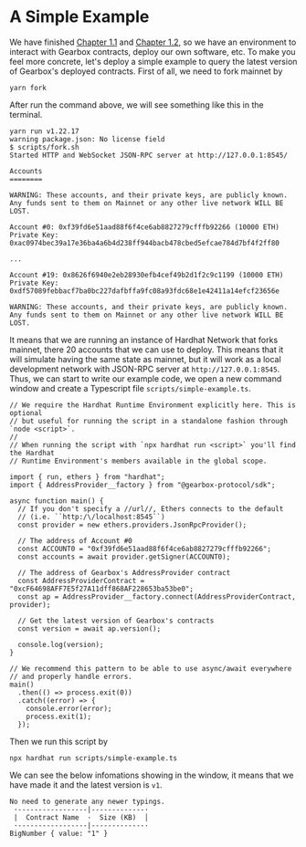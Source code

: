 # A Simple Example

We have finished [Chapter 1.1](./initialize-hardhat) and [Chapter 1.2](./gearbox-sdk), so we have an environment to interact with Gearbox contracts, deploy our own software, etc. To make you feel more concrete, let's deploy a simple example to query the latest version of Gearbox's deployed contracts. First of all, we need to fork mainnet by

```
yarn fork
```
After run the command above, we will see something like this in the terminal.
```
yarn run v1.22.17
warning package.json: No license field
$ scripts/fork.sh                                                   
Started HTTP and WebSocket JSON-RPC server at http://127.0.0.1:8545/                                                                        

Accounts       
========       
                                                                      
WARNING: These accounts, and their private keys, are publicly known.
Any funds sent to them on Mainnet or any other live network WILL BE LOST.
                                                                      
Account #0: 0xf39fd6e51aad88f6f4ce6ab8827279cfffb92266 (10000 ETH)
Private Key: 0xac0974bec39a17e36ba4a6b4d238ff944bacb478cbed5efcae784d7bf4f2ff80

...

Account #19: 0x8626f6940e2eb28930efb4cef49b2d1f2c9c1199 (10000 ETH)
Private Key: 0xdf57089febbacf7ba0bc227dafbffa9fc08a93fdc68e1e42411a14efcf23656e

WARNING: These accounts, and their private keys, are publicly known.
Any funds sent to them on Mainnet or any other live network WILL BE LOST.

```
It means that we are running an instance of Hardhat Network that forks mainnet, there 20 accounts that we can use to deploy. This means that it will simulate having the same state as mainnet, but it will work as a local development network with JSON-RPC server at `http://127.0.0.1:8545`. Thus, we can start to write our example code, we open a new command window and create a Typescript file `scripts/simple-example.ts`.
```tsx title="scripts/simple-example.ts"
// We require the Hardhat Runtime Environment explicitly here. This is optional
// but useful for running the script in a standalone fashion through `node <script>`.
//
// When running the script with `npx hardhat run <script>` you'll find the Hardhat
// Runtime Environment's members available in the global scope.

import { run, ethers } from "hardhat";
import { AddressProvider__factory } from "@gearbox-protocol/sdk";

async function main() {
  // If you don't specify a //url//, Ethers connects to the default 
  // (i.e. ``http:/\/localhost:8545``)
  const provider = new ethers.providers.JsonRpcProvider(); 

  // The address of Account #0
  const ACCOUNT0 = "0xf39fd6e51aad88f6f4ce6ab8827279cfffb92266";
  const accounts = await provider.getSigner(ACCOUNT0);

  // The address of Gearbox's AddressProvider contract
  const AddressProviderContract = "0xcF64698AFF7E5f27A11dff868AF228653ba53be0";
  const ap = AddressProvider__factory.connect(AddressProviderContract, provider);

  // Get the latest version of Gearbox's contracts
  const version = await ap.version();

  console.log(version);
}

// We recommend this pattern to be able to use async/await everywhere
// and properly handle errors.
main()
  .then(() => process.exit(0))
  .catch((error) => {
    console.error(error);
    process.exit(1);
  });  
```
Then we run this script by 
```
npx hardhat run scripts/simple-example.ts
```
We can see the below infomations showing in the window, it means that we have made it and the latest version is `v1`.
```
No need to generate any newer typings.
 ·-----------------|-------------·
 |  Contract Name  ·  Size (KB)  │
 ·-----------------|-------------·
BigNumber { value: "1" }
```
